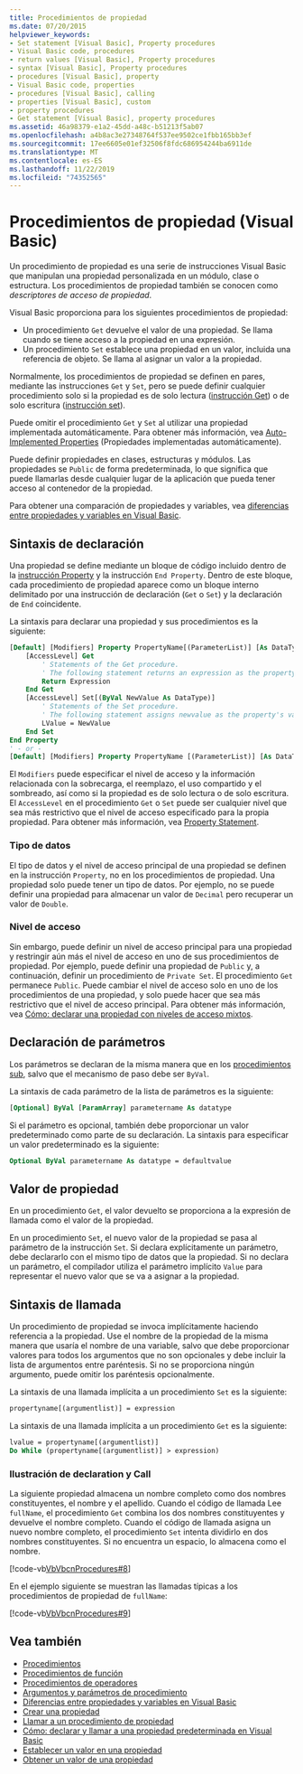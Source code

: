 ```yaml
---
title: Procedimientos de propiedad
ms.date: 07/20/2015
helpviewer_keywords:
- Set statement [Visual Basic], Property procedures
- Visual Basic code, procedures
- return values [Visual Basic], Property procedures
- syntax [Visual Basic], Property procedures
- procedures [Visual Basic], property
- Visual Basic code, properties
- procedures [Visual Basic], calling
- properties [Visual Basic], custom
- property procedures
- Get statement [Visual Basic], property procedures
ms.assetid: 46a98379-e1a2-45dd-a48c-b51213f5ab07
ms.openlocfilehash: a4b8ac3e27348764f537ee9502ce1fbb165bb3ef
ms.sourcegitcommit: 17ee6605e01ef32506f8fdc686954244ba6911de
ms.translationtype: MT
ms.contentlocale: es-ES
ms.lasthandoff: 11/22/2019
ms.locfileid: "74352565"
---
```

# <a name="property-procedures-visual-basic"></a>Procedimientos de propiedad (Visual Basic)

Un procedimiento de propiedad es una serie de instrucciones Visual Basic que manipulan una propiedad personalizada en un módulo, clase o estructura. Los procedimientos de propiedad también se conocen como *descriptores de acceso de propiedad*.

Visual Basic proporciona para los siguientes procedimientos de propiedad:

- Un procedimiento `Get` devuelve el valor de una propiedad. Se llama cuando se tiene acceso a la propiedad en una expresión.
- Un procedimiento `Set` establece una propiedad en un valor, incluida una referencia de objeto. Se llama al asignar un valor a la propiedad.

Normalmente, los procedimientos de propiedad se definen en pares, mediante las instrucciones `Get` y `Set`, pero se puede definir cualquier procedimiento solo si la propiedad es de solo lectura ([instrucción Get](../../../../visual-basic/language-reference/statements/get-statement.md)) o de solo escritura ([instrucción set](../../../../visual-basic/language-reference/statements/set-statement.md)).

Puede omitir el procedimiento `Get` y `Set` al utilizar una propiedad implementada automáticamente. Para obtener más información, vea [Auto-Implemented Properties](./auto-implemented-properties.md) (Propiedades implementadas automáticamente).

Puede definir propiedades en clases, estructuras y módulos. Las propiedades se `Public` de forma predeterminada, lo que significa que puede llamarlas desde cualquier lugar de la aplicación que pueda tener acceso al contenedor de la propiedad.

Para obtener una comparación de propiedades y variables, vea [diferencias entre propiedades y variables en Visual Basic](differences-between-properties-and-variables.md).

## <a name="declaration-syntax"></a>Sintaxis de declaración

Una propiedad se define mediante un bloque de código incluido dentro de la [instrucción Property](../../../../visual-basic/language-reference/statements/property-statement.md) y la instrucción `End Property`. Dentro de este bloque, cada procedimiento de propiedad aparece como un bloque interno delimitado por una instrucción de declaración (`Get` o `Set`) y la declaración de `End` coincidente.

La sintaxis para declarar una propiedad y sus procedimientos es la siguiente:

```vb
[Default] [Modifiers] Property PropertyName[(ParameterList)] [As DataType]
    [AccessLevel] Get
        ' Statements of the Get procedure.
        ' The following statement returns an expression as the property's value.
        Return Expression
    End Get
    [AccessLevel] Set[(ByVal NewValue As DataType)]
        ' Statements of the Set procedure.
        ' The following statement assigns newvalue as the property's value.
        LValue = NewValue
    End Set
End Property
' - or -
[Default] [Modifiers] Property PropertyName [(ParameterList)] [As DataType]
```

El `Modifiers` puede especificar el nivel de acceso y la información relacionada con la sobrecarga, el reemplazo, el uso compartido y el sombreado, así como si la propiedad es de solo lectura o de solo escritura. El `AccessLevel` en el procedimiento `Get` o `Set` puede ser cualquier nivel que sea más restrictivo que el nivel de acceso especificado para la propia propiedad. Para obtener más información, vea [Property Statement](../../../../visual-basic/language-reference/statements/property-statement.md).

### <a name="data-type"></a>Tipo de datos

El tipo de datos y el nivel de acceso principal de una propiedad se definen en la instrucción `Property`, no en los procedimientos de propiedad. Una propiedad solo puede tener un tipo de datos. Por ejemplo, no se puede definir una propiedad para almacenar un valor de `Decimal` pero recuperar un valor de `Double`.

### <a name="access-level"></a>Nivel de acceso

Sin embargo, puede definir un nivel de acceso principal para una propiedad y restringir aún más el nivel de acceso en uno de sus procedimientos de propiedad. Por ejemplo, puede definir una propiedad de `Public` y, a continuación, definir un procedimiento de `Private Set`. El procedimiento `Get` permanece `Public`. Puede cambiar el nivel de acceso solo en uno de los procedimientos de una propiedad, y solo puede hacer que sea más restrictivo que el nivel de acceso principal. Para obtener más información, vea [Cómo: declarar una propiedad con niveles de acceso mixtos](how-to-declare-a-property-with-mixed-access-levels.md).

## <a name="parameter-declaration"></a>Declaración de parámetros

Los parámetros se declaran de la misma manera que en los [procedimientos sub](sub-procedures.md), salvo que el mecanismo de paso debe ser `ByVal`.

La sintaxis de cada parámetro de la lista de parámetros es la siguiente:

```vb
[Optional] ByVal [ParamArray] parametername As datatype
```

Si el parámetro es opcional, también debe proporcionar un valor predeterminado como parte de su declaración. La sintaxis para especificar un valor predeterminado es la siguiente:

```vb
Optional ByVal parametername As datatype = defaultvalue
```

## <a name="property-value"></a>Valor de propiedad

En un procedimiento `Get`, el valor devuelto se proporciona a la expresión de llamada como el valor de la propiedad.

En un procedimiento `Set`, el nuevo valor de la propiedad se pasa al parámetro de la instrucción `Set`. Si declara explícitamente un parámetro, debe declararlo con el mismo tipo de datos que la propiedad. Si no declara un parámetro, el compilador utiliza el parámetro implícito `Value` para representar el nuevo valor que se va a asignar a la propiedad.

## <a name="calling-syntax"></a>Sintaxis de llamada

Un procedimiento de propiedad se invoca implícitamente haciendo referencia a la propiedad. Use el nombre de la propiedad de la misma manera que usaría el nombre de una variable, salvo que debe proporcionar valores para todos los argumentos que no son opcionales y debe incluir la lista de argumentos entre paréntesis. Si no se proporciona ningún argumento, puede omitir los paréntesis opcionalmente.

La sintaxis de una llamada implícita a un procedimiento `Set` es la siguiente:

```vb
propertyname[(argumentlist)] = expression
```

La sintaxis de una llamada implícita a un procedimiento `Get` es la siguiente:

```vb
lvalue = propertyname[(argumentlist)]
Do While (propertyname[(argumentlist)] > expression)
```

### <a name="illustration-of-declaration-and-call"></a>Ilustración de declaration y Call

La siguiente propiedad almacena un nombre completo como dos nombres constituyentes, el nombre y el apellido. Cuando el código de llamada Lee `fullName`, el procedimiento `Get` combina los dos nombres constituyentes y devuelve el nombre completo. Cuando el código de llamada asigna un nuevo nombre completo, el procedimiento `Set` intenta dividirlo en dos nombres constituyentes. Si no encuentra un espacio, lo almacena como el nombre.

[!code-vb[VbVbcnProcedures#8](~/samples/snippets/visualbasic/VS_Snippets_VBCSharp/VbVbcnProcedures/VB/Class1.vb#8)]

En el ejemplo siguiente se muestran las llamadas típicas a los procedimientos de propiedad de `fullName`:

[!code-vb[VbVbcnProcedures#9](~/samples/snippets/visualbasic/VS_Snippets_VBCSharp/VbVbcnProcedures/VB/Class1.vb#9)]

## <a name="see-also"></a>Vea también

- [Procedimientos](index.md)
- [Procedimientos de función](function-procedures.md)
- [Procedimientos de operadores](operator-procedures.md)
- [Argumentos y parámetros de procedimiento](procedure-parameters-and-arguments.md)
- [Diferencias entre propiedades y variables en Visual Basic](differences-between-properties-and-variables.md)
- [Crear una propiedad](how-to-create-a-property.md)
- [Llamar a un procedimiento de propiedad](how-to-call-a-property-procedure.md)
- [Cómo: declarar y llamar a una propiedad predeterminada en Visual Basic](how-to-declare-and-call-a-default-property.md)
- [Establecer un valor en una propiedad](how-to-put-a-value-in-a-property.md)
- [Obtener un valor de una propiedad](how-to-get-a-value-from-a-property.md)
